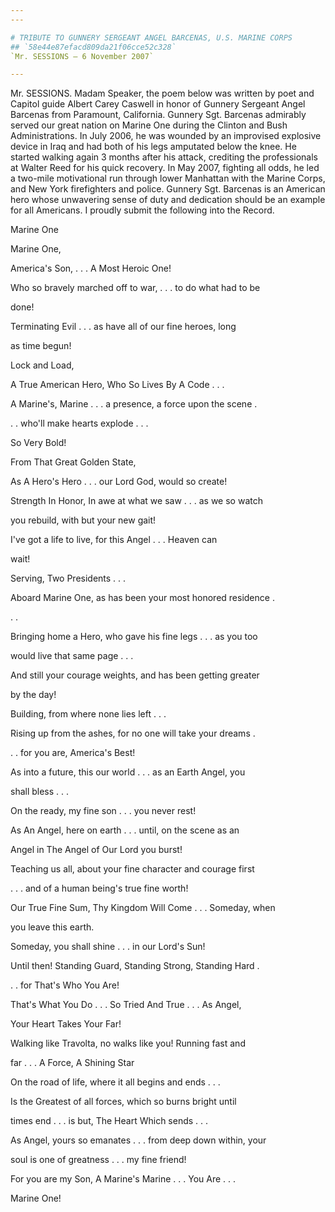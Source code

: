 ```yaml
---
---

# TRIBUTE TO GUNNERY SERGEANT ANGEL BARCENAS, U.S. MARINE CORPS
## `58e44e87efacd809da21f06cce52c328`
`Mr. SESSIONS — 6 November 2007`

---
```



Mr. SESSIONS. Madam Speaker, the poem below was written by poet and 
Capitol guide Albert Carey Caswell in honor of Gunnery Sergeant Angel 
Barcenas from Paramount, California. Gunnery Sgt. Barcenas admirably 
served our great nation on Marine One during the Clinton and Bush 
Administrations. In July 2006, he was wounded by an improvised 
explosive device in Iraq and had both of his legs amputated below the 
knee. He started walking again 3 months after his attack, crediting the 
professionals at Walter Reed for his quick recovery. In May 2007, 
fighting all odds, he led a two-mile motivational run through lower 
Manhattan with the Marine Corps, and New York firefighters and police. 
Gunnery Sgt. Barcenas is an American hero whose unwavering sense of 
duty and dedication should be an example for all Americans. I proudly 
submit the following into the Record.
















 Marine One



 Marine One,


 America's Son, . . . A Most Heroic One!


 Who so bravely marched off to war, . . . to do what had to be 





 done!


 Terminating Evil . . . as have all of our fine heroes, long 





 as time begun!



 Lock and Load,


 A True American Hero, Who So Lives By A Code . . .


 A Marine's, Marine . . . a presence, a force upon the scene . 





 . . who'll make hearts explode . . .


 So Very Bold!


From That Great Golden State,


 As A Hero's Hero . . . our Lord God, would so create!


 Strength In Honor, In awe at what we saw . . . as we so watch 





 you rebuild, with but your new gait!


 I've got a life to live, for this Angel . . . Heaven can 





 wait!



 Serving, Two Presidents . . .


 Aboard Marine One, as has been your most honored residence . 





 . .


 Bringing home a Hero, who gave his fine legs . . . as you too 





 would live that same page . . .


 And still your courage weights, and has been getting greater 





 by the day!



 Building, from where none lies left . . .


 Rising up from the ashes, for no one will take your dreams . 





 . . for you are, America's Best!


 As into a future, this our world . . . as an Earth Angel, you 





 shall bless . . .


 On the ready, my fine son . . . you never rest!



 As An Angel, here on earth . . . until, on the scene as an 





 Angel in The Angel of Our Lord you burst!


 Teaching us all, about your fine character and courage first 





 . . . and of a human being's true fine worth!


 Our True Fine Sum, Thy Kingdom Will Come . . . Someday, when 





 you leave this earth.


 Someday, you shall shine . . . in our Lord's Sun!



 Until then! Standing Guard, Standing Strong, Standing Hard . 





 . . for That's Who You Are!


 That's What You Do . . . So Tried And True . . . As Angel, 





 Your Heart Takes Your Far!


 Walking like Travolta, no walks like you! Running fast and 





 far . . . A Force, A Shining Star



 On the road of life, where it all begins and ends . . .


 Is the Greatest of all forces, which so burns bright until 





 times end . . . is but, The Heart Which sends . . .


 As Angel, yours so emanates . . . from deep down within, your 





 soul is one of greatness . . . my fine friend!


 For you are my Son, A Marine's Marine . . . You Are . . . 





 Marine One!
